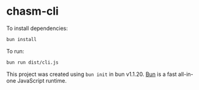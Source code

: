 # chasm-cli

To install dependencies:

```bash
bun install
```

To run:

```bash
bun run dist/cli.js
```

This project was created using `bun init` in bun v1.1.20. [Bun](https://bun.sh) is a fast all-in-one JavaScript runtime.
